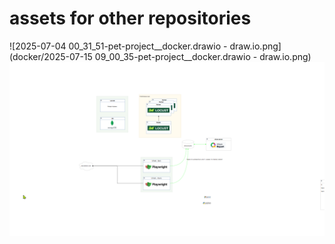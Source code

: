 # assets for other repositories 

![2025-07-04 00_31_51-pet-project__docker.drawio - draw.io.png](docker/2025-07-15 09_00_35-pet-project__docker.drawio - draw.io.png)
![2025-07-04 00_31_51-pet-project__docker.drawio - draw.io.png](docker/2025-07-04%2000_31_51-pet-project__docker.drawio%20-%20draw.io.png)
